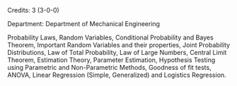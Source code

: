 Credits: 3 (3-0-0)

Department: Department of Mechanical Engineering

Probability Laws, Random Variables, Conditional Probability and Bayes Theorem, Important Random Variables and their properties, Joint Probability Distributions, Law of Total Probability, Law of Large Numbers, Central Limit Theorem, Estimation Theory, Parameter Estimation, Hypothesis Testing using Parametric and Non-Parametric Methods, Goodness of fit tests, ANOVA, Linear Regression (Simple, Generalized) and Logistics Regression.
